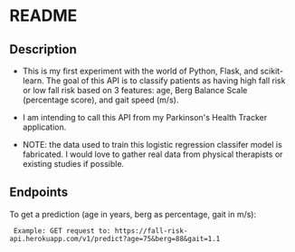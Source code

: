 # README

## Description

* This is my first experiment with the world of Python, Flask, and scikit-learn. The goal of this API is to classify patients as having high fall risk or low fall risk based on 3 features: age, Berg Balance Scale (percentage score), and gait speed (m/s).

* I am intending to call this API from my Parkinson's Health Tracker application.

* NOTE: the data used to train this logistic regression classifer model is fabricated. I would love to gather real data from physical therapists or existing studies if possible.

## Endpoints

To get a prediction (age in years, berg as percentage, gait in m/s):

` Example: GET request to: https://fall-risk-api.herokuapp.com/v1/predict?age=75&berg=88&gait=1.1`
